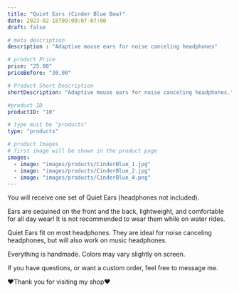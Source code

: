 ```yaml
---
title: "Quiet Ears (Cinder Blue Bow)"
date: 2023-02-16T09:09:07-07:00
draft: false

# meta description
description : "Adaptive mouse ears for noise canceling headphones"

# product Price
price: "25.00"
priceBefore: "30.00"

# Product Short Description
shortDescription: "Adaptive mouse ears for noise canceling headphones."

#product ID
productID: "10"

# type must be "products"
type: "products"

# product Images
# first image will be shown in the product page
images:
  - image: "images/products/CinderBlue_1.jpg"
  - image: "images/products/CinderBlue_2.jpg"
  - image: "images/products/CinderBlue_4.png"
---
```


You will receive one set of Quiet Ears (headphones not included).

Ears are sequined on the front and the back, lightweight, and comfortable for all day wear! It is not recommended to wear them while on water rides.

Quiet Ears fit on most headphones. They are ideal for noise canceling headphones, but will also work on music headphones.

Everything is handmade. Colors may vary slightly on screen.

If you have questions, or want a custom order, feel free to message me.

❤Thank you for visiting my shop❤
